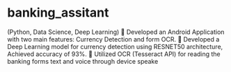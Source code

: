# banking_assitant


(Python, Data Science, Deep Learning)
 Developed an Android Application with two main features: Currency Detection and form OCR.
 Developed a Deep Learning model for currency detection using RESNET50 architecture, Achieved accuracy of 93%.
 Utilized OCR (Tesseract API) for reading the banking forms text and voice through device speake
